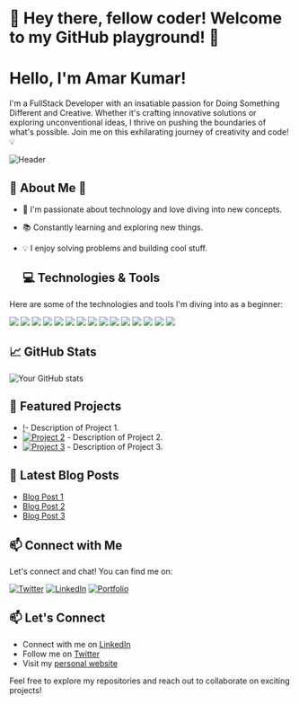 # 👋 Hey there, fellow coder! Welcome to my GitHub playground! 🚀
#  Hello, I'm Amar Kumar!

I'm a FullStack Developer with an insatiable passion for Doing Something Different and Creative. Whether it's crafting innovative solutions or exploring unconventional ideas, I thrive on pushing the boundaries of what's possible. Join me on this exhilarating journey of creativity and code! 💡


![Header](https://github.com/kaminkashi/kaminkashi/assets/152581912/a5efd2ec-cf31-405e-8f43-58edc827e9eb)


## 🌟 About Me 🚀

- 🤖 I'm passionate about technology and love diving into new concepts.
- 📚 Constantly learning and exploring new things.
- 💡 I enjoy solving problems and building cool stuff.

  
  ## 💻 Technologies & Tools

Here are some of the technologies and tools I'm diving into as a beginner:

[![](https://img.shields.io/badge/Code-Node.js-informational?style=flat&logo=node.js&logoColor=white&color=green)](https://nodejs.org/)
[![](https://img.shields.io/badge/Code-C-informational?style=flat&logo=c&logoColor=white&color=blue)](https://en.wikipedia.org/wiki/C_(programming_language))
[![](https://img.shields.io/badge/Code-C++-informational?style=flat&logo=c%2B%2B&logoColor=white&color=blue)](https://en.wikipedia.org/wiki/C%2B%2B)
[![](https://img.shields.io/badge/Code-Java-informational?style=flat&logo=java&logoColor=white&color=red)](https://www.java.com/)
[![](https://img.shields.io/badge/Code-Python-informational?style=flat&logo=python&logoColor=white&color=blue)](https://python.org/)
[![](https://img.shields.io/badge/Code-JavaScript-informational?style=flat&logo=javascript&logoColor=white&color=yellow)](https://developer.mozilla.org/en-US/docs/Web/JavaScript)
[![](https://img.shields.io/badge/Stack-MERN-informational?style=flat&logo=mongodb&logoColor=white&color=green)](https://www.mongodb.com/)
[![](https://img.shields.io/badge/Library-React.js-informational?style=flat&logo=react&logoColor=white&color=blue)](https://reactjs.org/)
[![](https://img.shields.io/badge/Database-SQL-informational?style=flat&logo=mysql&logoColor=white&color=orange)](https://www.mysql.com/)
[![](https://img.shields.io/badge/Database-MongoDB-informational?style=flat&logo=mongodb&logoColor=white&color=green)](https://www.mongodb.com/)
[![](https://img.shields.io/badge/Tool-Visual_Studio_Code-informational?style=flat&logo=visual-studio-code&logoColor=white&color=blue)](https://code.visualstudio.com/)
[![](https://img.shields.io/badge/Tool-Git-informational?style=flat&logo=git&logoColor=white&color=black)](https://git-scm.com/)
[![](https://img.shields.io/badge/Tool-GitHub-informational?style=flat&logo=github&logoColor=white&color=black)](https://github.com/)
[![](https://img.shields.io/badge/Tool-Postman-informational?style=flat&logo=postman&logoColor=white&color=orange)](https://www.postman.com/)
[![](https://img.shields.io/badge/Tool-Docker-informational?style=flat&logo=docker&logoColor=white&color=blue)](https://www.docker.com/)
<!-- Add more badges for your favorite languages, tools, and frameworks -->

## 📈 GitHub Stats

![Your GitHub stats](https://github-readme-stats.vercel.app/api?username=AmarKumar&show_icons=true&theme=radical) 

## 🌟 Featured Projects

- [!]([https://via.placeholder.com/400x200](https://github.com/kaminkashi/kaminkashi/assets/152581912/51e1d55a-36eb-402c-bb49-20c08127df7f))- Description of Project 1.
- [![Project 2](https://via.placeholder.com/400x200)](link-to-project) - Description of Project 2.
- [![Project 3](https://via.placeholder.com/400x200)](link-to-project) - Description of Project 3.

## 📝 Latest Blog Posts

<!-- BLOG-POST-LIST:START -->
- [Blog Post 1](link-to-blog-post)
- [Blog Post 2](link-to-blog-post)
- [Blog Post 3](link-to-blog-post)
<!-- BLOG-POST-LIST:END -->

## 📫 Connect with Me

Let's connect and chat! You can find me on:

[![Twitter](https://img.shields.io/twitter/follow/yourtwitterhandle?style=social&logo=twitter)](https://twitter.com/yourtwitterhandle)
[![LinkedIn](https://img.shields.io/badge/-LinkedIn-blue?style=flat&logo=Linkedin&logoColor=white)](https://www.linkedin.com/in/yourlinkedinprofile/)
[![Portfolio](https://img.shields.io/badge/-Portfolio-red?style=flat&logo=appveyor&logoColor=white)](https://www.yourportfolio.com)

## 📫 Let's Connect

- Connect with me on [LinkedIn](https://linkedin.com/in/your-profile)
- Follow me on [Twitter](https://twitter.com/your-handle)
- Visit my [personal website](https://your-website.com)

<!-- Add more ways to connect or your social media links -->
Feel free to explore my repositories and reach out to collaborate on exciting projects!
